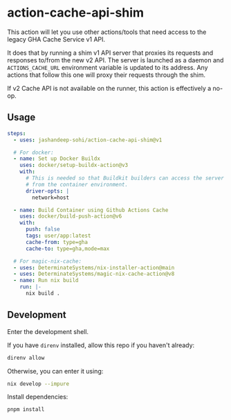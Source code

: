 # action-cache-api-shim

This action will let you use other actions/tools that need access to the legacy
GHA Cache Service v1 API.

It does that by running a shim v1 API server that proxies its requests and
responses to/from the new v2 API. The server is launched as a daemon and
`ACTIONS_CACHE_URL` environment variable is updated to its address. Any actions
that follow this one will proxy their requests through the shim.

If v2 Cache API is not available on the runner, this action is effectively a
no-op.

## Usage

```yaml
steps:
  - uses: jashandeep-sohi/action-cache-api-shim@v1

  # For docker:
  - name: Set up Docker Buildx
    uses: docker/setup-buildx-action@v3
    with:
      # This is needed so that Buildkit builders can access the server
      # from the container environment.
      driver-opts: |
        network=host

  - name: Build Container using Github Actions Cache
    uses: docker/build-push-action@v6
    with:
      push: false
      tags: user/app:latest
      cache-from: type=gha
      cache-to: type=gha,mode=max

  # For magic-nix-cache:
  - uses: DeterminateSystems/nix-installer-action@main
  - uses: DeterminateSystems/magic-nix-cache-action@v8
  - name: Run nix build
    run: |-
      nix build .
```

## Development

Enter the development shell.

If you have `direnv` installed, allow this repo if you haven't already:

```sh
direnv allow
```

Otherwise, you can enter it using:

```sh
nix develop --impure
```

Install dependencies:

```sh
pnpm install
```
